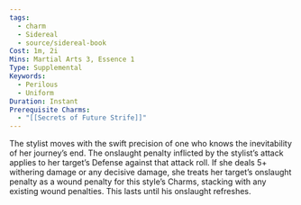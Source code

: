 ```yaml
---
tags:
  - charm
  - Sidereal
  - source/sidereal-book
Cost: 1m, 2i
Mins: Martial Arts 3, Essence 1
Type: Supplemental
Keywords:
  - Perilous
  - Uniform
Duration: Instant
Prerequisite Charms:
  - "[[Secrets of Future Strife]]"
---
```

The stylist moves with the swift precision of one who knows the inevitability of her journey’s end. The onslaught penalty inflicted by the stylist’s attack applies to her target’s Defense against that attack roll. If she deals 5+ withering damage or any decisive damage, she treats her target’s onslaught penalty as a wound penalty for this style’s Charms, stacking with any existing wound penalties. This lasts until his onslaught refreshes.